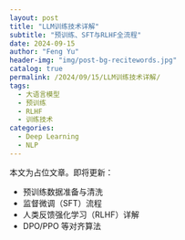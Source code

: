 ```yaml
---
layout: post
title: "LLM训练技术详解"
subtitle: "预训练、SFT与RLHF全流程"
date: 2024-09-15
author: "Feng Yu"
header-img: "img/post-bg-recitewords.jpg"
catalog: true
permalink: /2024/09/15/LLM训练技术详解/
tags:
  - 大语言模型
  - 预训练
  - RLHF
  - 训练技术
categories:
  - Deep Learning
  - NLP
---
```


本文为占位文章。即将更新：
- 预训练数据准备与清洗
- 监督微调（SFT）流程
- 人类反馈强化学习（RLHF）详解
- DPO/PPO 等对齐算法
